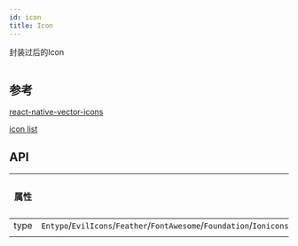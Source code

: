 ```yaml
---
id: icon
title: Icon
---
```

封装过后的Icon

```js

```

## 参考
[react-native-vector-icons](https://github.com/oblador/react-native-vector-icons)

[icon list](https://oblador.github.io/react-native-vector-icons/)

## API

属性 | 说明 | 类型 | 默认值
----|-----|------|------
| type    | `Entypo`/`EvilIcons`/`Feather`/`FontAwesome`/`Foundation`/`Ionicons`/`MaterialCommunityIcons`/`MaterialIcons`/`Octicons`/`SimpleLineIcons`/`Zocial` |   string   |     |
||